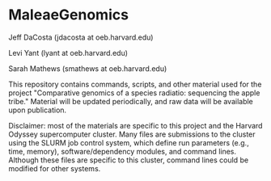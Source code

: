 # MaleaeGenomics

Jeff DaCosta (jdacosta at oeb.harvard.edu)

Levi Yant (lyant at oeb.harvard.edu)

Sarah Mathews (smathews at oeb.harvard.edu)

This repository contains commands, scripts, and other material used for the project "Comparative genomics of a species radiatio: sequencing the apple tribe." Material will be updated periodically, and raw data will be available upon publication.

Disclaimer: most of the materials are specific to this project and the Harvard Odyssey supercomputer cluster. Many files are submissions to the cluster using the SLURM job control system, which define run parameters (e.g., time, memory), software/dependency modules, and command lines. Although these files are specific to this cluster, command lines could be modified for other systems.
